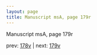 ```yaml
---
layout: page
title: Manuscript msA, page 179r
---
```


Manuscript msA, page 179r

prev:  [178v](../178v) | next:  [179v](../179v)
